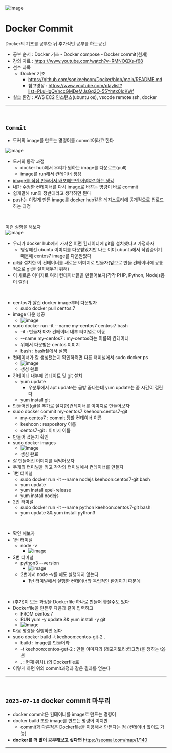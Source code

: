 ![image](https://github.com/sonkeehoon/Docker/assets/81700507/9a971556-226a-46c3-abb1-9dcf65733b26)


# Docker Commit
Docker의 기초를 공부한 뒤 추가적인 공부를 하는공간
- 공부 순서 : Docker 기초 - Docker compose - Docker commit(현재)
- 강의 자료 : https://www.youtube.com/watch?v=RMNOQXs-f68
- 선수 과목
  - Docker 기초
    - https://github.com/sonkeehoon/Docker/blob/main/README.md
    - 참고영상 : https://www.youtube.com/playlist?list=PLuHgQVnccGMDeMJsGq2O-55Ymtx0IdKWf
- 실습 환경 : AWS EC2 인스턴스(ubuntu os), vscode remote ssh, docker
<hr><br>

## `Commit`
- 도커의 image를 만드는 명령어를 commit이라고 한다

![image](https://github.com/sonkeehoon/Docker/assets/81700507/3dada664-f255-467a-9ba6-299b82b7dcbc)

- 도커의 동작 과정
  - docker hub에서 우리가 원하는 image를 다운로드(pull)
  - image를 run해서 컨테이너 생성
- <ins>image를 직접 만들어서 배포해보면 어떨까? 하는 생각</ins>
- 내가 수정한 컨테이너를 다시 image로 바꾸는 명령이 바로 commit
- 쉽게말해 run의 정반대라고 생각하면 된다
- push는 이렇게 만든 image를 docker hub같은 레지스트리에 공개적으로 업로드하는 과정
<br>

이런 실험을 해보자<br>
![image](https://github.com/sonkeehoon/Docker/assets/81700507/ea51b237-07a4-4ba7-aeeb-336e800353df)
- 우리가 docker hub에서 가져온 어떤 컨테이너에 git을 설치했다고 가정하자
  - 영상에선 ubuntu 이미지를 다운받았지만 나는 이미 ubuntu에서 작업중이기 때문에 centos7 image를 다운받았다
- git을 설치한 이 컨테이너를 새로운 이미지로 만들자(앞으로 만들 컨테이너에 공통적으로 git을 설치해두기 위해)
- 이 새로운 이미지로 여러 컨테이너들을 만들어보자(각각 PHP, Python, Nodejs등이 깔린)
<br>

- centos가 깔린 docker image부터 다운받자
  - sudo docker pull centos:7
- image 다운 성공
  - ![image](https://github.com/sonkeehoon/Docker/assets/81700507/ff4b630e-997d-4a9a-aea8-abbc80fc5857)
- sudo docker run -it --name my-centos7 centos:7 bash
  - -it : 만들자 마자 컨테이너 내부 터미널로 이동
  - --name my-centos7 : my-centos라는 이름의 컨테이너
  - 위에서 다운받은 centos 이미지
  - bash : bash쉘에서 실행
- 컨테이너가 잘 생성됐는지 확인하려면 다른 터미널에서 sudo docker ps 
  - ![image](https://github.com/sonkeehoon/Docker/assets/81700507/50b46c68-7033-401d-bd19-7004e99cea63)
  - 생성 완료
- 컨테이너 내부에 업데이트 및 git 설치
  - yum update
    - 우분투에서 apt update는 금방 끝나는데 yum update는 좀 시간이 걸린다
  - yum install git
- 만들어진(git을 추가로 설치한)컨테이너를 이미지로 만들어보자
- sudo docker commit my-centos7 keehoon:centos7-git
  - my-centos7 : commit 당할 컨테이너 이름
  - keehoon : respository 이름
  - centos7-git : 이미지 이름
- 만들어 졌는지 확인
- sudo docker images
  - ![image](https://github.com/sonkeehoon/Docker/assets/81700507/1ad29bf0-4bf8-42e3-a009-1f3ca616f46e)
  - 생성 완료
- 잘 만들어진 이미지를 써먹어보자
- 두개의 터미널을 키고 각각의 터미널에서 컨테이너를 만들자
- 1번 터미널
  - sudo docker run -it --name nodejs keehoon:centos7-git bash
  - yum update
  - yum install epel-release
  - yum install nodejs
- 2번 터미널
  - sudo docker run -it --name python keehoon:centos7-git bash
  - yum update && yum install python3
<br>

- 확인 해보자
- 1번 터미널
  - node -v
    - ![image](https://github.com/sonkeehoon/Docker/assets/81700507/fb3becde-0252-4bca-a02d-d696693f2f27)
- 2번 터미널
  - python3 --version
    - ![image](https://github.com/sonkeehoon/Docker/assets/81700507/5191be35-75c7-4cd8-a710-b89ba2302044)
  - 2번에서 node -v를 해도 실행되지 않는다
    - 1번 터미널에서 실행한 컨테이너와 독립적인 환경이기 때문에
<br>

- (추가)이 모든 과정을 Dockerfile 하나로 만들어 놓을수도 있다
- Dockerfile을 만든후 다음과 같이 입력하고
  - FROM centos:7
  - RUN yum -y update && yum install -y git
  - ![image](https://github.com/sonkeehoon/Docker/assets/81700507/2c2f5b63-7262-46e8-a865-357e65670c4d)
- 다음 명령을 실행하면 된다
- sudo docker build -t keehoon:centos-git-2 .
  - build : image를 만들어라
  - -t keehoon:centos-get-2 : 만들 이미지의 (레포지토리:태그명)을 정하는 t옵션
  - . : 현재 위치(.)의 Dockerfile로
- 이렇게 하면 위의 commit과정과 같은 결과를 얻는다

<hr><br>

## `2023-07-18` docker commit 마무리
- docker commit은 컨테이너를 image로 만드는 명령어
- docker build 또한 image를 만드는 명령어 이지만
  - commit과 다른점은 Dockerfile을 이용해서 만든다는 점 (컨테이너 없이도 가능)
- <strong>docker를 더 많이 공부해보고 싶다면</strong> https://seomal.com/map/1/140
<hr><br>
